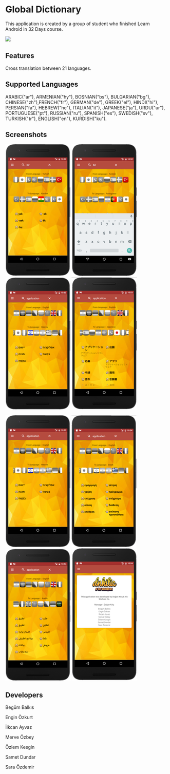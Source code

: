 # Global Dictionary
This application is created by a group of student who finished Learn Android in 32 Days course.

<a href="https://play.google.com/store/apps/details?id=com.dnkilic.gictionary" alt="Download from Google Play">
  <img src="http://www.android.com/images/brand/android_app_on_play_large.png">
</a>


Features
--------

Cross translation between 21 languages.

Supported Languages
--------

ARABIC("ar"), ARMENIAN("hy"), BOSNIAN("bs"), BULGARIAN("bg"), CHINESE("zh"),FRENCH("fr"), GERMAN("de"), GREEK("el"), HINDI("hi"), PERSIAN("fa"), HEBREW("he"), ITALIAN("it"), JAPANESE("ja"), URDU("ur"), PORTUGUESE("pt"), RUSSIAN("ru"), SPANISH("es"), SWEDISH("sv"), TURKISH("tr"), ENGLISH("en"), KURDISH("ku").

Screenshots
--------

![](screenshots/oie_transparent.png)  ![](screenshots/oie_transparent-2.png)  ![](screenshots/oie_transparent-5.png)  ![](screenshots/oie_transparent-4.png)

![](screenshots/oie_transparent-5.png)  ![](screenshots/oie_transparent-6.png)  ![](screenshots/oie_transparent-7.png)  ![](screenshots/oie_transparent-8.png)

Developers
--------
Begüm Balkıs

Engin Özkurt

İlkcan Ayvaz

Merve Özbey

Özlem Kesgin

Samet Dundar

Sara Özdemir
